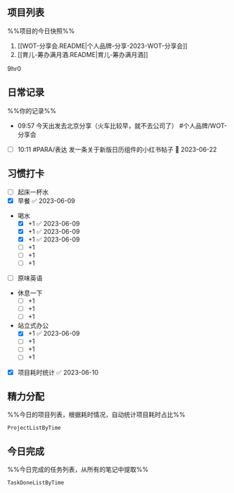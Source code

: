 ## 项目列表
%%项目的今日快照%%
1. [[WOT-分享会.README|个人品牌-分享-2023-WOT-分享会]]
2. [[育儿-筹办满月酒.README|育儿-筹办满月酒]]

9hr0

## 日常记录
%%你的记录%%
- 09:57 今天出发去北京分享（火车比较早，就不去公司了） #个人品牌/WOT-分享会 
- [ ] 10:11 #PARA/表达 发一条关于新版日历组件的小红书帖子 📅 2023-06-22

## 习惯打卡
- [ ] 起床一杯水
- [x] 早餐 ✅ 2023-06-09
- 喝水
	- [x] +1 ✅ 2023-06-09
	- [x] +1 ✅ 2023-06-09
	- [x] +1 ✅ 2023-06-09
	- [ ] +1
	- [ ] +1
	- [ ] +1
- [ ] 原味英语
- 休息一下
	- [ ] +1
	- [ ] +1
	- [ ] +1
- 站立式办公
	- [x] +1 ✅ 2023-06-09
	- [ ] +1
	- [ ] +1
	- [ ] +1
- [x] 项目耗时统计 ✅ 2023-06-10

## 精力分配
%%今日的项目列表，根据耗时情况，自动统计项目耗时占比%%
```PeriodicPARA
ProjectListByTime
```

## 今日完成
%%今日完成的任务列表，从所有的笔记中提取%%
```PeriodicPARA
TaskDoneListByTime
```
